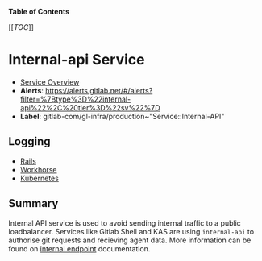 <!-- MARKER: do not edit this section directly. Edit services/service-catalog.yml then run scripts/generate-docs -->

**Table of Contents**

[[_TOC_]]

# Internal-api Service

* [Service Overview](https://dashboards.gitlab.net/d/internal-api-main/internal-api-overview)
* **Alerts**: <https://alerts.gitlab.net/#/alerts?filter=%7Btype%3D%22internal-api%22%2C%20tier%3D%22sv%22%7D>
* **Label**: gitlab-com/gl-infra/production~"Service::Internal-API"

## Logging

* [Rails](https://log.gprd.gitlab.net/goto/82dff8e0-a6d3-11ed-9f43-e3784d7fe3ca)
* [Workhorse](https://log.gprd.gitlab.net/goto/624babb0-a6d3-11ed-9f43-e3784d7fe3ca)
* [Kubernetes](https://log.gprd.gitlab.net/goto/ecea3b70-a6d2-11ed-85ed-e7557b0a598c)

<!-- END_MARKER -->

## Summary

Internal API service is used to avoid sending internal traffic to a public loadbalancer. Services like Gitlab Shell and KAS are using `internal-api` to authorise git requests and recieving agent data. More information can be found on [internal endpoint](https://docs.gitlab.com/ee/development/internal_api/#internal-api) documentation.
<!-- ## Architecture -->

<!-- ## Performance -->

<!-- ## Scalability -->

<!-- ## Availability -->

<!-- ## Durability -->

<!-- ## Security/Compliance -->

<!-- ## Monitoring/Alerting -->

<!-- ## Links to further Documentation -->
